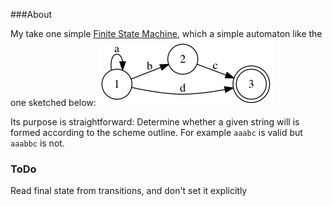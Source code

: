###About

My take one simple [Finite State Machine](https://en.wikipedia.org/wiki/Finite-state_machine), which a simple automaton like the one sketched below:
![Finite State Machine](img/fsm.png)

Its purpose is straightforward: Determine whether a given string will is formed according to the scheme outline. For example `aaabc` is valid but `aaabbc` is not.

### ToDo

Read final state from transitions, and don't set it explicitly

